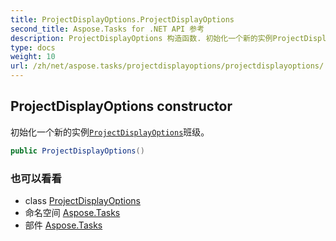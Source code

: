 ```yaml
---
title: ProjectDisplayOptions.ProjectDisplayOptions
second_title: Aspose.Tasks for .NET API 参考
description: ProjectDisplayOptions 构造函数. 初始化一个新的实例ProjectDisplayOptions班级
type: docs
weight: 10
url: /zh/net/aspose.tasks/projectdisplayoptions/projectdisplayoptions/
---
```

## ProjectDisplayOptions constructor

初始化一个新的实例[`ProjectDisplayOptions`](../)班级。

```csharp
public ProjectDisplayOptions()
```

### 也可以看看

* class [ProjectDisplayOptions](../)
* 命名空间 [Aspose.Tasks](../../projectdisplayoptions/)
* 部件 [Aspose.Tasks](../../../)


